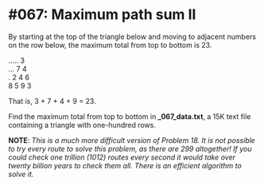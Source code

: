 # #067: Maximum path sum II

By starting at the top of the triangle below and moving to adjacent numbers on the row below, the maximum total from top to bottom is 23.

\.....  3 \
\...  7 4 \
\. 2 4 6 \
8 5 9 3

That is, 3 + 7 + 4 + 9 = 23.

Find the maximum total from top to bottom in **_067_data.txt**, a 15K text file containing a triangle with one-hundred rows.

**NOTE**: *This is a much more difficult version of Problem 18. It is not possible to try every route to solve this problem, as there are 299 altogether! If you could check one trillion (1012) routes every second it would take over twenty billion years to check them all. There is an efficient algorithm to solve it.*